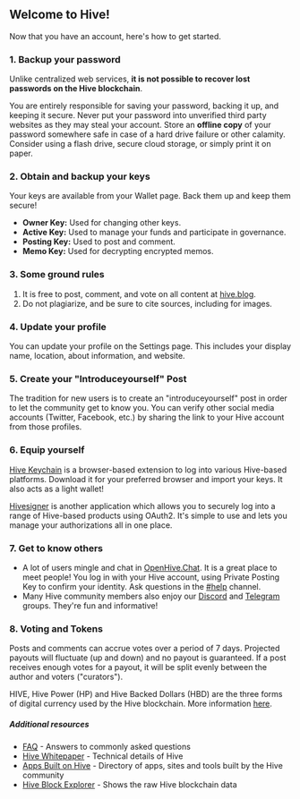 <span id="disable_router_nav_history_direction_check"></span>
## Welcome to Hive!

Now that you have an account, here's how to get started.


### 1. Backup your password

Unlike centralized web services, **it is not possible to recover lost passwords on the Hive blockchain**.

You are entirely responsible for saving your password, backing it up, and keeping it secure. Never put your password into unverified third party websites as they may steal your account. Store an **offline copy** of your password somewhere safe in case of a hard drive failure or other calamity. Consider using a flash drive, secure cloud storage, or simply print it on paper.


### 2. Obtain and backup your keys

Your keys are available from your Wallet page. Back them up and keep them secure! 
- **Owner Key:** Used for changing other keys.
- **Active Key:** Used to manage your funds and participate in governance.
- **Posting Key:** Used to post and comment.
- **Memo Key:** Used for decrypting encrypted memos.


### 3. Some ground rules

1. It is free to post, comment, and vote on all content at <a target="_blank" href="https://hive.blog">hive.blog</a>.
2. Do not plagiarize, and be sure to cite sources, including for images.


### 4. Update your profile

You can update your profile on the Settings page. This includes your display name, location, about information, and website.


### 5. Create your "Introduceyourself" Post

The tradition for new users is to create an "introduceyourself" post in order to let the community get to know you. You can verify other social media accounts (Twitter, Facebook, etc.) by sharing the link to your Hive account from those profiles.

### 6. Equip yourself

[Hive Keychain](https://hive-keychain.com) is a browser-based extension to log into various Hive-based platforms. Download it for your preferred browser and import your keys. It also acts as a light wallet!

[Hivesigner](https://hivesigner.com) is another application which allows you to securely log into a range of Hive-based products using OAuth2. It's simple to use and lets you manage your authorizations all in one place. 


### 7. Get to know others

- A lot of users mingle and chat in [OpenHive.Chat](https://openhive.chat/). It is a great place to meet people! You log in with your Hive account, using Private Posting Key to confirm your identity. Ask questions in the [\#help](https://openhive.chat/channel/help) channel.
- Many Hive community members also enjoy our [Discord](https://myhive.li/discord) and [Telegram](https://t.me/hiveblockchain) groups. They're fun and informative! 


### 8. Voting and Tokens

Posts and comments can accrue votes over a period of 7 days. Projected payouts will fluctuate (up and down) and no payout is guaranteed. If a post receives enough votes for a payout, it will be split evenly between the author and voters ("curators").

HIVE, Hive Power (HP) and Hive Backed Dollars (HBD) are the three forms of digital currency used by the Hive blockchain. More information [here](https://hive.blog/faq.html#What_is_the_difference_between_HIVE__HIVE_Power__and_Hive_Dollars).


##### Additional resources

- [FAQ](https://hive.blog/faq.html) - Answers to commonly asked questions
- [Hive Whitepaper](https://hive.io/whitepaper.pdf) - Technical details of Hive
- [Apps Built on Hive](https://hiveprojects.io/) - Directory of apps, sites and tools built by the Hive community
- [Hive Block Explorer](https://hiveblocks.com/) - Shows the raw Hive blockchain data
